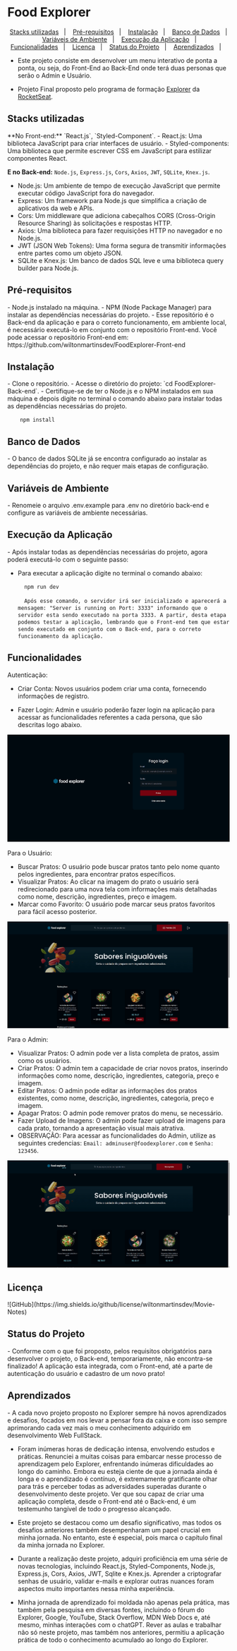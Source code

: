 # Food Explorer

<p align="center">
  <a href="#usedStacks">Stacks utilizadas</a>&nbsp;&nbsp;&nbsp;|&nbsp;&nbsp;&nbsp;
  <a href="#prerequisite">Pré-requisitos</a>&nbsp;&nbsp;&nbsp;|&nbsp;&nbsp;&nbsp;
  <a href="#installation">Instalação</a>&nbsp;&nbsp;&nbsp;|&nbsp;&nbsp;&nbsp;
  <a href="#database">Banco de Dados</a>&nbsp;&nbsp;&nbsp;|&nbsp;&nbsp;&nbsp;
  <a href="#environmentVariables">Variáveis de Ambiente</a>&nbsp;&nbsp;&nbsp;|&nbsp;&nbsp;&nbsp;
  <a href="#applicationExecution">Execução da Aplicação</a>&nbsp;&nbsp;&nbsp;|&nbsp;&nbsp;&nbsp;
  <a href="#functionalities">Funcionalidades</a>&nbsp;&nbsp;&nbsp;|&nbsp;&nbsp;&nbsp;
  <a href="#license">Licença</a>&nbsp;&nbsp;&nbsp;|&nbsp;&nbsp;&nbsp;
  <a href="#projectStatus">Status do Projeto</a>&nbsp;&nbsp;&nbsp;|&nbsp;&nbsp;&nbsp;
  <a href="#learnings">Aprendizados</a>&nbsp;&nbsp;&nbsp;|&nbsp;&nbsp;&nbsp;
</p>

- Este projeto consiste em desenvolver um menu interativo de ponta a ponta, ou seja, do Front-End ao Back-End onde terá duas personas que serão o Admin e Usuário.

- Projeto Final proposto pelo programa de formação [Explorer](https://www.rocketseat.com.br/explorer) da [RocketSeat](https://www.rocketseat.com.br/).


<h2 id="usedStacks"> Stacks utilizadas </h2>
  **No Front-end:** `React.js`, `Styled-Component`.
  - React.js: Uma biblioteca JavaScript para criar interfaces de usuário.
  - Styled-components: Uma biblioteca que permite escrever CSS em JavaScript para estilizar componentes React.
  
  **E no Back-end:** `Node.js`, `Express.js`, `Cors`, `Axios`, `JWT`, `SQLite`, `Knex.js`.
- Node.js: Um ambiente de tempo de execução JavaScript que permite executar código JavaScript fora do navegador.
- Express: Um framework para Node.js que simplifica a criação de aplicativos da web e APIs.
- Cors: Um middleware que adiciona cabeçalhos CORS (Cross-Origin Resource Sharing) às solicitações e respostas HTTP.
- Axios: Uma biblioteca para fazer requisições HTTP no navegador e no Node.js.
- JWT (JSON Web Tokens): Uma forma segura de transmitir informações entre partes como um objeto JSON.
- SQLite e Knex.js: Um banco de dados SQL leve e uma biblioteca query builder para Node.js.


<h2 id="prerequisite"> Pré-requisitos </h2> 
- Node.js instalado na máquina.
- NPM (Node Package Manager) para instalar as dependências necessárias do projeto.
- Esse repositório é o Back-end da aplicação e para o correto funcionamento, em ambiente local, é necessário executá-lo em conjunto com o repositório Front-end. Você pode acessar o repositório Front-end em: https://github.com/wiltonmartinsdev/FoodExplorer-Front-end


<h2 id="installation"> Instalação </h2>
- Clone o repositório.
- Acesse o diretório do projeto: `cd FoodExplorer-Back-end`.
- Certifique-se de ter o Node.js e o NPM instalados em sua máquina e depois digite no terminal o comando abaixo para instalar todas as dependências necessárias do projeto.

        npm install


<h2 id="database"> Banco de Dados </h2>
- O banco de dados SQLite já se encontra configurado ao instalar as dependências do projeto, e não requer mais etapas de configuração.


<h2 id="environmentVariables"> Variáveis de Ambiente </h2>
- Renomeie o arquivo .env.example para .env no diretório back-end e configure as variáveis de ambiente necessárias.


<h2 id="applicationExecution"> Execução da Aplicação </h2>
- Após instalar todas as dependências necessárias do projeto, agora poderá executá-lo com o seguinte passo:

- Para executar a aplicação digite no terminal o comando abaixo:

        npm run dev
        
        Após esse comando, o servidor irá ser inicializado e aparecerá a mensagem: "Server is running on Port: 3333" informando que o servidor esta sendo executado na porta 3333. A partir, desta etapa podemos testar a aplicação, lembrando que o Front-end tem que estar sendo executado em conjunto com o Back-end, para o correto funcionamento da aplicação.


<h2 id="functionalities"> Funcionalidades </h2>

Autenticação:

- Criar Conta: Novos usuários podem criar uma conta, fornecendo informações de registro.

- Fazer Login: Admin e usuário poderão fazer login na aplicação para acessar as funcionalidades referentes a cada persona, que são descritas logo abaixo.

<img src="https://github.com/wiltonmartinsdev/FoodExplorer-Front-end/blob/main/src/assets/authenticationRoutes.gif?raw=true" />

Para o Usuário:

- Buscar Pratos: O usuário pode buscar pratos tanto pelo nome quanto pelos ingredientes, para encontrar pratos específicos.
- Visualizar Pratos: Ao clicar na imagem do prato o usuário será redirecionado para uma nova tela com informações mais detalhadas como nome, descrição, ingredientes, preço e imagem.
- Marcar como Favorito: O usuário pode marcar seus pratos favoritos para fácil acesso posterior.

<img src="https://github.com/wiltonmartinsdev/FoodExplorer-Front-end/blob/main/src/assets/userRoutes.gif?raw=true" />

Para o Admin:

- Visualizar Pratos: O admin pode ver a lista completa de pratos, assim como os usuários.
- Criar Pratos: O admin tem a capacidade de criar novos pratos, inserindo informações como nome, descrição, ingredientes, categoria, preço e imagem.
- Editar Pratos: O admin pode editar as informações dos pratos existentes, como nome, descrição, ingredientes, categoria, preço e imagem.
- Apagar Pratos: O admin pode remover pratos do menu, se necessário.
- Fazer Upload de Imagens: O admin pode fazer upload de imagens para cada prato, tornando a apresentação visual mais atrativa.
- OBSERVAÇÃO: Para acessar as funcionalidades do Admin, utilize as seguintes credencias: `Email: adminuser@foodexplorer.com` e `Senha: 123456`.

<img src="https://github.com/wiltonmartinsdev/FoodExplorer-Front-end/blob/main/src/assets/adminRoutes.gif?raw=true" />


<h2 id="license"> Licença </h2>
![GitHub](https://img.shields.io/github/license/wiltonmartinsdev/Movie-Notes)


<h2 id="projectStatus"> Status do Projeto </h2>
-   Conforme com o que foi proposto, pelos requisitos obrigatórios para desenvolver o projeto, o Back-end, temporariamente, não encontra-se finalizado! A aplicação esta integrada, com o Front-end, até a parte de autenticação do usuário e cadastro de um novo prato!


<h2 id="learnings"> Aprendizados </h2>
- A cada novo projeto proposto no Explorer sempre há novos aprendizados e desafios, focados em nos levar a pensar fora da caixa e com isso sempre aprimorando cada vez mais o meu conhecimento adquirido em desenvolvimento Web FullStack.

- Foram inúmeras horas de dedicação intensa, envolvendo estudos e práticas. Renunciei a muitas coisas para embarcar nesse processo de aprendizagem pelo Explorer, enfrentando inúmeras dificuldades ao longo do caminho. Embora eu esteja ciente de que a jornada ainda é longa e o aprendizado é contínuo, é extremamente gratificante olhar para trás e perceber todas as adversidades superadas durante o desenvolvimento deste projeto. Ver que sou capaz de criar uma aplicação completa, desde o Front-end até o Back-end, é um testemunho tangível de todo o progresso alcançado.

- Este projeto se destacou como um desafio significativo, mas todos os desafios anteriores também desempenharam um papel crucial em minha jornada. No entanto, este é especial, pois marca o capítulo final da minha jornada no Explorer.

- Durante a realização deste projeto, adquiri proficiência em uma série de novas tecnologias, incluindo React.js, Styled-Components, Node.js, Express.js, Cors, Axios, JWT, Sqlite e Knex.js. Aprender a criptografar senhas de usuário, validar e-mails e explorar outras nuances foram aspectos muito importantes nessa minha experiência.

- Minha jornada de aprendizado foi moldada não apenas pela prática, mas também pela pesquisa em diversas fontes, incluindo o fórum do Explorer, Google, YouTube, Stack Overflow, MDN Web Docs e, até mesmo, minhas interações com o chatGPT. Rever as aulas e trabalhar não só neste projeto, mas também nos anteriores, permitiu a aplicação prática de todo o conhecimento acumulado ao longo do Explorer.

